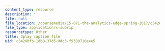 ```yaml
---
content_type: resource
description: ''
file: null
file_location: /coursemedia/15-071-the-analytics-edge-spring-2017/c5428bfb1db037d50dc3f9389710e4e5_6Rl8scykyEQ.srt
file_type: application/x-subrip
resourcetype: Other
title: 3play caption file
uid: c5428bfb-1db0-37d5-0dc3-f9389710e4e5
---
```


